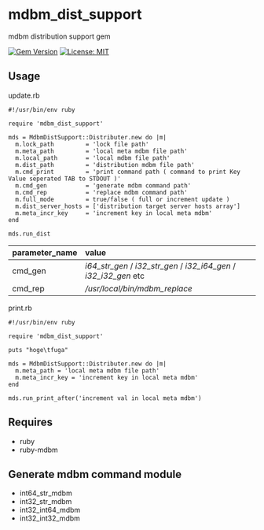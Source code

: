 # mdbm_dist_support
mdbm distribution support gem

[![Gem Version](https://badge.fury.io/rb/mdbm_dist_support.svg)](https://badge.fury.io/rb/mdbm_dist_support)
[![License: MIT](https://img.shields.io/badge/License-MIT-yellow.svg)](https://opensource.org/licenses/MIT)

## Usage

update.rb
```
#!/usr/bin/env ruby

require 'mdbm_dist_support'

mds = MdbmDistSupport::Distributer.new do |m|
  m.lock_path         = 'lock file path'
  m.meta_path         = 'local meta mdbm file path'
  m.local_path        = 'local mdbm file path'
  m.dist_path         = 'distribution mdbm file path'
  m.cmd_print         = 'print command path ( command to print Key Value seperated TAB to STDOUT )'
  m.cmd_gen           = 'generate mdbm command path'
  m.cmd_rep           = 'replace mdbm command path'
  m.full_mode         = true/false ( full or increment update )
  m.dist_server_hosts = ['distribution target server hosts array']
  m.meta_incr_key     = 'increment key in local meta mdbm'
end

mds.run_dist
```
|parameter_name|value|
|:-----------|:------------|
|cmd_gen|_i64_str_gen_ / _i32_str_gen_ / _i32_i64_gen_ / _i32_i32_gen_ etc|
|cmd_rep|_/usr/local/bin/mdbm_replace_|

print.rb
```
#!/usr/bin/env ruby

require 'mdbm_dist_support'

puts "hoge\tfuga"

mds = MdbmDistSupport::Distributer.new do |m|
  m.meta_path = 'local meta mdbm file path'
  m.meta_incr_key = 'increment key in local meta mdbm'
end

mds.run_print_after('increment val in local meta mdbm')
```

## Requires
* ruby
* ruby-mdbm

## Generate mdbm command module
* int64_str_mdbm
* int32_str_mdbm
* int32_int64_mdbm
* int32_int32_mdbm
